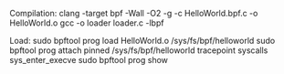 Compilation:
 clang -target bpf -Wall -O2 -g -c HelloWorld.bpf.c -o HelloWorld.o
 gcc -o loader loader.c -lbpf

Load:
sudo bpftool prog load HelloWorld.o /sys/fs/bpf/helloworld
sudo bpftool prog attach pinned /sys/fs/bpf/helloworld tracepoint syscalls sys_enter_execve
sudo bpftool prog show
